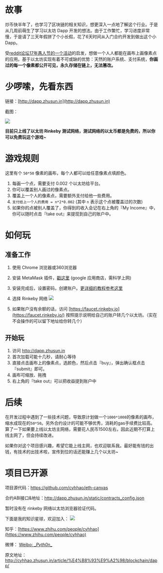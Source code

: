 # 故事
炒币快半年了，也学习了区块链的相关知识，想更深入一点地了解这个行业。于是从几周前萌生了学习以太坊 Dapp 开发的想法。由于工作繁忙，学习进度非常慢，于是请了三天年假拼了个小长假，花了6天时间从入门合约开发到做出这个小Dapp。

受[reddit论坛17年愚人节的一个活动](https://www.zhihu.com/question/57966233)的启发，想做一个人人都能在画布上画像素点的应用。基于以太坊实现有着不可或缺的优势：天然的账户系统、支付系统，**你画过的每一个像素都公开可见，永久存储在链上，无法篡改。**



# 少啰嗦，先看东西
链接：[http://dapp.zhusun.in](http://dapp.zhusun.in)

截图：

![](http://static.zhusun.in/2018-05-05-15254972048979.jpg)

**目前只上线了以太坊 Rinkeby 测试网络，测试网络的以太币都是免费的，所以你可以免费玩这个游戏~**

# 游戏规则
这里有个 `50*50` 像素的画布，每个人都可以给任意像素点填颜色。

1. 每画一个点，需要支付 0.002 个以太坊给平台。
2. 你可以覆盖别人画过的像素点。
3. 覆盖上一个人的像素点，需要额外支付给他一些费用。
4. `支付给上一个人的费用 = n*2*0.002` (其中 `n` 表示这个点被覆盖过的次数)
5. 如果你的点被别人覆盖了，你得到的收入会记在右上角的『My Income』中，你可以随时点击『take out』来提现到自己的账户中。

# 如何玩
## 准备工作
1. 使用 Chrome 浏览器或360浏览器
2. 安装 MetaMask 插件，[戳这里](https://chrome.google.com/webstore/detail/nkbihfbeogaeaoehlefnkodbefgpgknn) (google 应用商店，需科学上网)
3. 安装完成后，设置密码，创建账户。[更详细的教程参考这里](https://zhuanlan.zhihu.com/p/31720278)
4. 选择 Rinkeby 网络
    ![](http://static.zhusun.in/2018-05-05-15255049414657.jpg)

5. 如果账户没有余额的话，访问 [https://faucet.rinkeby.io](https://faucet.rinkeby.io/) 按照提示说明给自己的账户转几个以太坊。（实在不会操作的可以留下地址给你转几个）

## 开始玩
1. 访问 http://dapp.zhusun.in
2. 首次加载可能十几秒，请耐心等待
3. 直接点击画布上的像素点，选颜色，然后点击『buy』，弹出确认框点击『submit』即可。
4. 画布可缩放、拖拽
5. 右上角的『take out』可以把收益提到账户中

# 后续

在开发过程中遇到了一些技术问题，导致原计划做一个`1000*1000`的像素的画布，缩水成现在的`50*50`。另外合约设计的可能不够优秀，消耗的gas手续费比较高。算了一下如果要上线以太坊主网络，需要花人民币1500左右，因此近期不打算上线主网了，但会持续改进。

如果你对这个项目感兴趣，希望它能上线主网，也欢迎联系我。最好能有钱的出钱，有技术的出技术啦，宣传到位的话还能赚上几个以太坊~

# 项目已开源
项目源代码：https://github.com/cyhhao/eth-canvas

合约ABI接口&地址：http://dapp.zhusun.in/static/contracts_config.json

暂时没有在 rinkeby 网络以太坊浏览器验证代码。

下面是我的知识星球，欢迎加入：
![](http://static.zhusun.in/2018-05-05-15255062118138.jpg)

知乎：[https://www.zhihu.com/people/cyhhao](https://www.zhihu.com/people/cyhhao)

微博：
[Weibo: \__Pyth0n__](https://weibo.com/u/1587579460)


原文地址：http://cyhhao.zhusun.in/article/%E4%B8%93%E9%A2%98/blockchain/dapp/